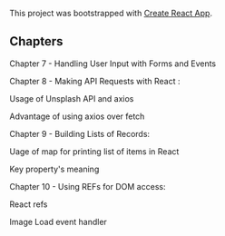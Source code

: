 This project was bootstrapped with [Create React App](https://github.com/facebook/create-react-app).

## Chapters

Chapter 7 - Handling User Input with Forms and Events

Chapter 8 - Making API Requests with React :

  Usage of Unsplash API and axios
  
  Advantage of using axios over fetch

Chapter 9 - Building Lists of Records:

  Uage of map for printing list of items in React
  
  Key property's meaning

Chapter 10 - Using REFs for DOM access:

   React refs
   
   Image Load event handler
   
